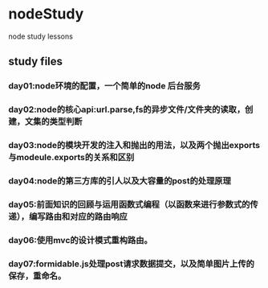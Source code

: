 # nodeStudy
node study lessons
## study files

### day01:node环境的配置，一个简单的node 后台服务

### day02:node的核心api:url.parse,fs的异步文件/文件夹的读取，创建，文集的类型判断

### day03:node的模块开发的注入和抛出的用法，以及两个抛出exports与modeule.exports的关系和区别

### day04:node的第三方库的引人以及大容量的post的处理原理

### day05:前面知识的回顾与运用函数式编程（以函数来进行参数式的传递），编写路由和对应的路由响应

### day06:使用mvc的设计模式重构路由。

### day07:formidable.js处理post请求数据提交，以及简单图片上传的保存，重命名。